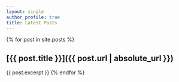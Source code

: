 ```yaml
---
layout: single
author_profile: true
title: Latest Posts
---
```


{% for post in site.posts %}
## [{{ post.title }}]({{ post.url | absolute_url }})
{{ post.excerpt }}
{% endfor %}
